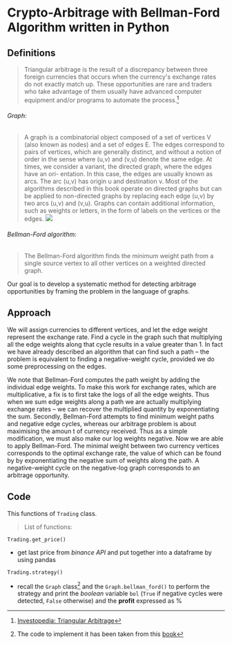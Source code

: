 # Crypto-Arbitrage with Bellman-Ford Algorithm written in Python
## Definitions
> Triangular arbitrage is the result of a discrepancy between three foreign currencies that occurs when the currency's exchange rates do not exactly match up. These opportunities are rare and traders who take advantage of them usually have advanced computer equipment and/or programs to automate the process.[^1]

###### Graph:
> A graph is a combinatorial object composed of a set of vertices V (also known as nodes) and a set of edges E. The edges correspond to pairs of vertices, which are generally distinct, and without a notion of order in the sense where (u,v) and (v,u) denote the same edge.
At times, we consider a variant, the directed graph, where the edges have an ori- entation. In this case, the edges are usually known as arcs. The arc (u,v) has origin u and destination v. Most of the algorithms described in this book operate on directed graphs but can be applied to non-directed graphs by replacing each edge (u,v) by two arcs (u,v) and (v,u).
Graphs can contain additional information, such as weights or letters, in the form of labels on the vertices or the edges.
![](https://github.com/leo-ai-for-trading/Crypto-Arb/blob/main/clip/Schermata%202022-07-01%20alle%2013.56.37.png)

###### Bellman-Ford algorithm:
> The Bellman-Ford algorithm finds the minimum weight path from a single source vertex to all other vertices on a weighted directed graph.

Our goal is to develop a systematic method for detecting arbitrage opportunities by framing the problem in the language of graphs. 

## Approach
We will assign currencies to different vertices, and let the edge weight represent the exchange rate.
Find a cycle in the graph such that multiplying all the edge weights along that cycle results in a value greater than 1. In fact we have already described an algorithm that can find such a path – the problem is equivalent to finding a negative-weight cycle, provided we do some preprocessing on the edges.

We note that Bellman-Ford computes the path weight by adding the individual edge weights. To make this work for exchange rates, which are multiplicative, a fix is to first take the logs of all the edge weights. Thus when we sum edge weights along a path we are actually multiplying exchange rates – we can recover the multiplied quantity by exponentiating the sum. Secondly, Bellman-Ford attempts to find minimum weight paths and negative edge cycles, whereas our arbitrage problem is about maximising the amoun t of currency received. Thus as a simple modification, we must also make our log weights negative.
Now we are able to apply Bellman-Ford. The minimal weight between two currency vertices corresponds to the optimal exchange rate, the value of which can be found by by exponentiating the negative sum of weights along the path. A negative-weight cycle on the negative-log graph corresponds to an arbitrage opportunity.

## Code
This functions of `Trading` class. 
> List of functions:
```
Trading.get_price()
```
- get last price from *binance API* and put together into a dataframe by using pandas
```
Trading.strategy()
```
- recall the `Graph` class[^2] and the `Graph.bellman_ford()` to perform the strategy and print the  *boolean* variable `bol` (`True` if negative cycles were detected, `False` otherwise) and the **profit**  expressed as %



[^1]:[Investopedia: Triangular Arbitrage](https://www.investopedia.com/terms/t/triangulararbitrage.asp)
[^2]: The code to implement it has been taken from this [book](https://amzn.to/3bBI8tP)
